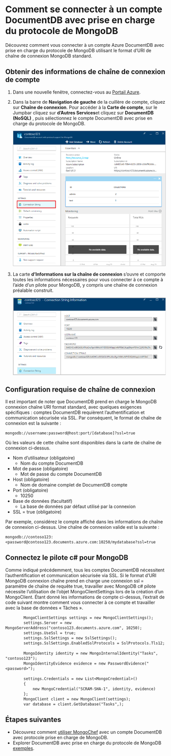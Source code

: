 <properties 
    pageTitle="Se connecter à un compte DocumentDB avec prise en charge du protocole de MongoDB | Microsoft Azure" 
    description="Découvrez comment vous connecter à un compte DocumentDB avec prise en charge du protocole de MongoDB, désormais disponible pour l’aperçu. Se connecter à l’aide de la chaîne de connexion MongoDB." 
    keywords="chaîne de connexion MongoDB"
    services="documentdb" 
    authors="AndrewHoh" 
    manager="jhubbard" 
    editor="" 
    documentationCenter=""/>

<tags 
    ms.service="documentdb" 
    ms.workload="data-services" 
    ms.tgt_pltfrm="na" 
    ms.devlang="na" 
    ms.topic="article" 
    ms.date="08/23/2016" 
    ms.author="anhoh"/>

# <a name="how-to-connect-to-a-documentdb-account-with-protocol-support-for-mongodb"></a>Comment se connecter à un compte DocumentDB avec prise en charge du protocole de MongoDB

Découvrez comment vous connecter à un compte Azure DocumentDB avec prise en charge du protocole de MongoDB utilisant le format d’URI de chaîne de connexion MongoDB standard.  

## <a name="get-the-accounts-connection-string-information"></a>Obtenir des informations de chaîne de connexion de compte

1. Dans une nouvelle fenêtre, connectez-vous au [Portail Azure](https://portal.azure.com).
2. Dans la barre de **Navigation de gauche** de la cuillère de compte, cliquez sur **Chaîne de connexion**. Pour accéder à la **Carte de compte**, sur le Jumpbar cliquez sur **d’Autres Services**et cliquez sur **DocumentDB (NoSQL)** , puis sélectionnez le compte DocumentDB avec prise en charge du protocole de MongoDB.

    ![Capture d’écran de la cuillère tous les paramètres](./media/documentdb-connect-mongodb-account/SettingsBlade.png)

3. La carte **d’Informations sur la chaîne de connexion** s’ouvre et comporte toutes les informations nécessaires pour vous connecter à ce compte à l’aide d’un pilote pour MongoDB, y compris une chaîne de connexion préalable construit.

    ![Capture d’écran de la cuillère de chaîne de connexion](./media/documentdb-connect-mongodb-account/ConnectionStringBlade.png)

## <a name="connection-string-requirements"></a>Configuration requise de chaîne de connexion

Il est important de noter que DocumentDB prend en charge le MongoDB connexion chaîne URI format standard, avec quelques exigences spécifiques : comptes DocumentDB requièrent l’authentification et communication sécurisée via SSL.  Par conséquent, le format de chaîne de connexion est la suivante :

    mongodb://username:password@host:port/[database]?ssl=true

Où les valeurs de cette chaîne sont disponibles dans la carte de chaîne de connexion ci-dessus.

- Nom d’utilisateur (obligatoire)
    - Nom du compte DocumentDB
- Mot de passe (obligatoire)
    - Mot de passe du compte DocumentDB
- Host (obligatoire)
    - Nom de domaine complet de DocumentDB compte
- Port (obligatoire)
    - 10250
- Base de données (facultatif)
    - La base de données par défaut utilisé par la connexion
- SSL = true (obligatoire)

Par exemple, considérez le compte affiché dans les informations de chaîne de connexion ci-dessus.  Une chaîne de connexion valide est la suivante :
    
    mongodb://contoso123:<password@contoso123.documents.azure.com:10250/mydatabase?ssl=true

## <a name="connecting-with-the-c-driver-for-mongodb"></a>Connectez le pilote c# pour MongoDB
Comme indiqué précédemment, tous les comptes DocumentDB nécessitent l’authentification et communication sécurisée via SSL. Si le format d’URI MongoDB connexion chaîne prend en charge une connexion ssl = paramètre de chaîne de requête true, travailler avec MongoDB c# pilote nécessite l’utilisation de l’objet MongoClientSettings lors de la création d’un MongoClient.  Étant donné les informations de compte ci-dessus, l’extrait de code suivant montre comment vous connecter à ce compte et travailler avec la base de données « Tâches ».

            MongoClientSettings settings = new MongoClientSettings();
            settings.Server = new MongoServerAddress("contoso123.documents.azure.com", 10250);
            settings.UseSsl = true;
            settings.SslSettings = new SslSettings();
            settings.SslSettings.EnabledSslProtocols = SslProtocols.Tls12;

            MongoIdentity identity = new MongoInternalIdentity("Tasks", "contoso123");
            MongoIdentityEvidence evidence = new PasswordEvidence("<password>");

            settings.Credentials = new List<MongoCredential>()
            {
                new MongoCredential("SCRAM-SHA-1", identity, evidence)
            };
            MongoClient client = new MongoClient(settings);
            var database = client.GetDatabase("Tasks",);
    

## <a name="next-steps"></a>Étapes suivantes


- Découvrez comment [utiliser MongoChef](documentdb-mongodb-mongochef.md) avec un compte DocumentDB avec protocole prise en charge de MongoDB.
- Explorer DocumentDB avec prise en charge du protocole de MongoDB [exemples](documentdb-mongodb-samples.md).

 
